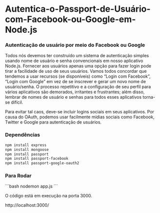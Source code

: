 # Autentica-o-Passport-de-Usuário-com-Facebook-ou-Google-em-Node.js

 <h3>Autenticação de usuário por meio do Facebook ou Google</h3> 

Todos nós devemos ter construído um sistema de autenticação simples usando nome de usuário e senha convencionais em nosso aplicativo Node.js. Fornecer aos usuários apenas uma opção para fazer login pode tirar a facilidade de uso de seus usuários. Vamos todos concordar que tendemos a usar recursos (se disponíveis) como “Login com Facebook”, “Login com Google” em vez de se inscrever e gerar um novo nome de usuário/senha. O processo repetitivo e a configuração de seu perfil para vários aplicativos são demorados, irritantes e frustrantes; além disso, lembrar de nomes de usuário e senhas para todos esses aplicativos torna-se difícil.

Para evitar tal caos, deve-se incluir logins sociais em seus aplicativos. Por causa do OAuth, podemos usar facilmente mídias sociais como Facebook, Twitter e Google para autenticação de usuários.

<h3>Dependências</h3>

```bash
npm install express
npm install mongoose
npm install passport 
npm install passport-facebook
npm install passport-google-oauth2
```

<h3>Para Rodar</h3>
```bash
nodemon app.js
```

O código está em execução na porta 3000.

http://localhost:3000/
